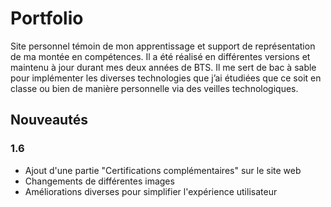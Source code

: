 # Portfolio
Site personnel témoin de mon apprentissage et support de représentation de ma montée en compétences.
Il a été réalisé en différentes versions et maintenu à jour durant mes deux années de BTS. 
Il me sert de bac à sable pour implémenter les diverses technologies que j’ai étudiées que ce soit en classe ou bien de manière personnelle via des veilles technologiques.

## Nouveautés
### 1.6
- Ajout d'une partie "Certifications complémentaires" sur le site web
- Changements de différentes images
- Améliorations diverses pour simplifier l'expérience utilisateur
